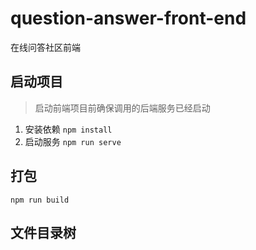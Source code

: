 # question-answer-front-end
 在线问答社区前端

## 启动项目
> 启动前端项目前确保调用的后端服务已经启动
1. 安装依赖
`npm install`
2. 启动服务
`npm run serve`

## 打包
`npm run build`

## 文件目录树